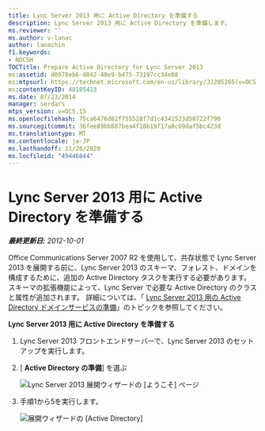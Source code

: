 ```yaml
---
title: Lync Server 2013 用に Active Directory を準備する
description: Lync Server 2013 用に Active Directory を準備します。
ms.reviewer: ''
ms.author: v-lanac
author: lanachin
f1.keywords:
- NOCSH
TOCTitle: Prepare Active Directory for Lync Server 2013
ms:assetid: d0978eb6-d842-40e9-b475-73197cc34e08
ms:mtpsurl: https://technet.microsoft.com/en-us/library/JJ205265(v=OCS.15)
ms:contentKeyID: 48185413
ms.date: 07/23/2014
manager: serdars
mtps_version: v=OCS.15
ms.openlocfilehash: 75ca6476d82f755528f7d1c4341523d50722f796
ms.sourcegitcommit: 36fee89bb887bea4f18b19f17a8c69daf5bc423d
ms.translationtype: MT
ms.contentlocale: ja-JP
ms.lasthandoff: 11/26/2020
ms.locfileid: "49446844"
---
```

# <a name="prepare-active-directory-for-lync-server-2013"></a>Lync Server 2013 用に Active Directory を準備する

<div data-xmlns="http://www.w3.org/1999/xhtml">

<div class="topic" data-xmlns="http://www.w3.org/1999/xhtml" data-msxsl="urn:schemas-microsoft-com:xslt" data-cs="https://msdn.microsoft.com/">

<div data-asp="https://msdn2.microsoft.com/asp">



</div>

<div id="mainSection">

<div id="mainBody">

<span> </span>

_**最終更新日:** 2012-10-01_

Office Communications Server 2007 R2 を使用して、共存状態で Lync Server 2013 を展開する前に、Lync Server 2013 のスキーマ、フォレスト、ドメインを構成するために、追加の Active Directory タスクを実行する必要があります。 スキーマの拡張機能によって、Lync Server で必要な Active Directory のクラスと属性が追加されます。 詳細については、「 [Lync Server 2013 用の Active Directory ドメインサービスの準備](lync-server-2013-preparing-active-directory-domain-services.md)」のトピックを参照してください。

**Lync Server 2013 用に Active Directory を準備する**

1.  Lync Server 2013 フロントエンドサーバーで、Lync Server 2013 のセットアップを実行します。

2.  [ **Active Directory の準備**] を選ぶ
    
    ![Lync Server 2013 展開ウィザードの [ようこそ] ページ](images/JJ205265.5f88ae18-9c3c-42ea-a91a-836ecf5d515f(OCS.15).jpg "Lync Server 2013 展開ウィザードの [ようこそ] ページ")

3.  手順1から5を実行します。
    
    ![展開ウィザードの [Active Directory]](images/JJ205265.eddd9e94-fa70-453f-8810-b99a2bf0844a(OCS.15).jpg "展開ウィザードの [Active Directory]")

</div>

<span> </span>

</div>

</div>

</div>


